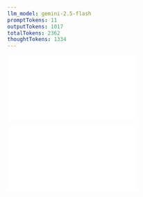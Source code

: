 ```yaml
---
llm_model: gemini-2.5-flash
promptTokens: 11
outputTokens: 1017
totalTokens: 2362
thoughtTokens: 1334
---
```


![@](steps/prompt.241e9961.md)

![@](steps/response.18cdde64.md)